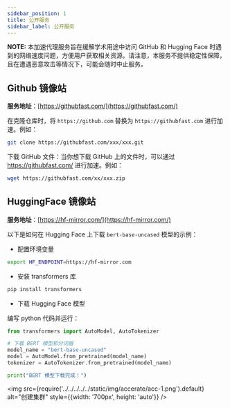 ```yaml
---
sidebar_position: 1
title: 公开服务
sidebar_label: 公开服务
---
```


__NOTE:__ 本加速代理服务旨在缓解学术用途中访问 GitHub 和 Hugging Face 时遇到的网络速度问题，方便用户获取相关资源。请注意，本服务不提供稳定性保障，且在遭遇恶意攻击等情况下，可能会随时中止服务。


## Github 镜像站

**服务地址**：[https://githubfast.com/](https://githubfast.com/)

在克隆仓库时，将 `https://github.com` 替换为 `https://githubfast.com` 进行加速。例如：
```bash
git clone https://githubfast.com/xxx/xxx.git
```

下载 GitHub 文件：当你想下载 GitHub 上的文件时，可以通过 https://githubfast.com/ 进行加速。例如：
```bash
wget https://githubfast.com/xx/xxx.zip
```

## HuggingFace 镜像站

**服务地址**：[https://hf-mirror.com/](https://hf-mirror.com/)

以下是如何在 Hugging Face 上下载 `bert-base-uncased` 模型的示例：

- 配置环境变量
  
```bash
export HF_ENDPOINT=https://hf-mirror.com
```

- 安装 transformers 库

```bash
pip install transformers
```

- 下载 Hugging Face 模型

编写 python 代码并运行：

```python
from transformers import AutoModel, AutoTokenizer

# 下载 BERT 模型和分词器
model_name = "bert-base-uncased"
model = AutoModel.from_pretrained(model_name)
tokenizer = AutoTokenizer.from_pretrained(model_name)

print("BERT 模型下载完成！")
```

<img src={require('../../../../../static/img/accerate/acc-1.png').default} alt="创建集群" style={{width: '700px', height: 'auto'}} />



